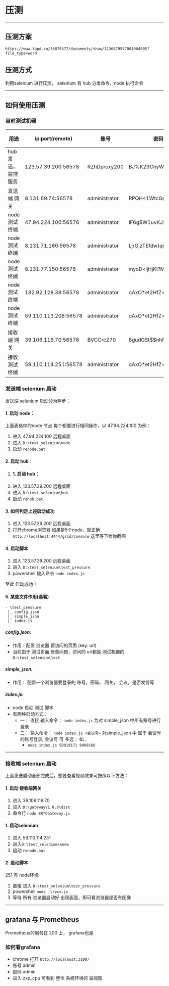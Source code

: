 # 压测
---
## 压测方案
```
https://www.tapd.cn/36879577/documents/show/1136879577001004905?file_type=word
```


## 压测方式
利用selenium 进行压测， selenium 有 hub 分发命令，node 执行命令


---
## 如何使用压测
### 当前测试机器

用途 | ip:port(remote)| 账号 |密码 | 核心
-|-|-|-|- 
hub 发送，监控服务 | 123.57.39.200:56578 | RZhDproxy200 | BJ%K29ChyW3436 | 4
发送端 网关 | 8.131.69.74:56578 | administrator | RPQH&lt;1WtcGg)PXTZwD | 24
node 测试终端 | 47.94.224.100:56578 | administrator | IF6g$W1uvKJ[eOMFSv | 24
node 测试终端 | 8.131.71.160:56578 | administrator |LjrG,zTEfdw}qqU5eL | 24
node 测试终端 | 8.131.77.150:56578 | administrator | myoD&lt;ijHjKI?MISHc3 | 24
node 测试终端 | 182.92.128.38:56578 | administrator| qAxO*et2HfZ&lt;eoUlMH| 24
node 测试终端 | 59.110.113.208:56578 | administrator| qAxO*et2HfZ&lt;eoUlMH| 24 
接收端 网关 | 39.106.116.70:56578 | BVCCrc270 | 8gudGSt$$nhP@bH2*q  | 8
接收测试终端 | 59.110.114.251:56578 | administrator| qAxO*et2HfZ&lt;eoUlMH| 24


### 发送端 selenium 启动
发送端 selenium 启动分为两步：
#### 1. 启动 node：
上面表格中的node 节点 每个都要进行相同操作，以 47.94.224.100 为例：
1. 进入  47.94.224.100 远程桌面
2. 进入 `D:\test_selenium\node`
3. 启动 `renode.bat`
   
#### 2. 启动  hub：
1. #### 1. 启动  hub：
1. 进入  123.57.39.200 远程桌面
2. 进入 `D:\test_selenium\hub`
3. 启动 `rehub.bat`
   

#### 3. 如何判定上述启动成功
1. 进入  123.57.39.200 远程桌面
2. 打开chrome浏览器 如果是5个node，就正确 `http://localhost:4444/grid/console`  这里等下给你截图

#### 4. 启动脚本
1. 进入  123.57.39.200 远程桌面
2. 进入 `D:\test_selenium\test_pressure`
3. powershell 输入命令 `node index.js` 


至此 启动成功！

#### 5. 某些文件作用(选看)
```
- \test_pressure
 |_ config.json           
 |_ simple_json
 |_ index.js

```
##### config.json: 
* 作用：配置 浏览器 要访问的页面 (key: url)
* 当前由于 测试页面 有些问题，访问的 url都是 测试机器的`D:\test_selenium\test`
  
##### simple_json:
* 作用： 配置一个浏览器要登录的 账号，密码， 网关， 会议，是否发言等

##### index.js:
* node 启动 测试 脚本
* 有两种启动方式：
  * 一： 直接 输入命令： `node index.js` 为对 simple_json 中所有账号进行登录
  * 二： 输入命令：  `node index.js <会议号>` 对simple_json 中 属于 会议号的账号登录, 会议号 可 多选： 如：
    * `node index.js 50019171 9009168`

---
### 接收端 selenium 启动
上面发送启动全部完成后，想要查看视频效果可按照以下方法：

#### 1. 启动 接收端网关
1. 进入 39.106.116.70
2. 进入 `D:\gatewayV1.0.8\dist`
3. 命令行 `node BRTCGateway.js`

#### 1. 启动selenium
1. 进入 59.110.114.251
2. 进入`D:\test_selenium\node`
3. 启动 `renode.bat`

#### 2. 启动脚本
251 有 node环境 
1. 直接 进入 `D:\test_selenium\test_pressure` 
2. powershell `node .\recv.js`
3. 等待 所有 浏览器启动好 出现画面，即可看浏览器是否有图像

---
## grafana 与 Prometheus
Prometheus的服务在 200 上， grafana也是

### 如何看grafana
* chrome 打开 `http://localhost:3100/`
* 账号 admin
* 密码 admin
* 进入 zxp_cpu 可看到 整体 系统环境的 监视图 